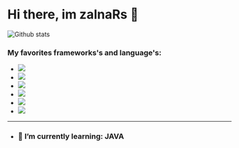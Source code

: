 # Hi there, im zalnaRs 👋

![Github stats](https://github-readme-stats.zalnars.vercel.app/api?username=zalnaRs&show_icons=true)

### My favorites frameworks's and language's:
 - <img src="https://img.shields.io/badge/c%23%20-%23239120.svg?&style=for-the-badge&logo=c-sharp&logoColor=white"/>
 - <img src="https://img.shields.io/badge/node.js%20-%2343853D.svg?&style=for-the-badge&logo=node.js&logoColor=white"/>
 - <img src="https://img.shields.io/badge/javascript%20-%23323330.svg?&style=for-the-badge&logo=javascript&logoColor=%23F7DF1E"/>
 - <img src="https://img.shields.io/badge/html5%20-%23E34F26.svg?&style=for-the-badge&logo=html5&logoColor=white"/>
 - <img src="https://img.shields.io/badge/css3%20-%231572B6.svg?&style=for-the-badge&logo=css3&logoColor=white"/>
 - <img src="https://img.shields.io/badge/react%20-%2320232a.svg?&style=for-the-badge&logo=react&logoColor=%2361DAFB"/>
 ---
 - ### 🌱 I’m currently learning: JAVA

